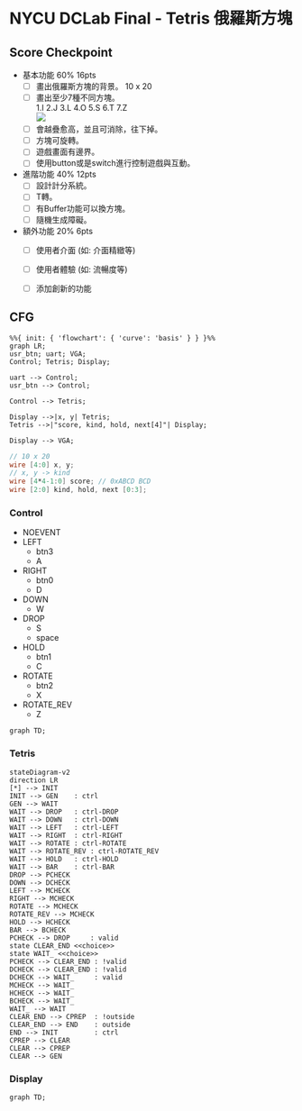 # NYCU DCLab Final - Tetris 俄羅斯方塊

## Score Checkpoint

- 基本功能 60% 16pts
    - [ ] 畫出俄羅斯方塊的背景。 10 x 20
    - [ ] 畫出至少7種不同方塊。  
      1.I 2.J 3.L 4.O 5.S 6.T 7.Z  
      ![](https://learnopencv.com/wp-content/uploads/2020/11/tetris-pieces.png)
    - [ ] 會越疊愈高，並且可消除，往下掉。
    - [ ] 方塊可旋轉。
    - [ ] 遊戲畫面有邊界。
    - [ ] 使用button或是switch進行控制遊戲與互動。
- 進階功能 40% 12pts
    - [ ] 設計計分系統。
    - [ ] T轉。
    - [ ] 有Buffer功能可以換方塊。
    - [ ] 隨機生成障礙。
- 額外功能 20% 6pts
    - [ ] 使用者介面 (如: 介面精緻等)
    - [ ] 使用者體驗 (如: 流暢度等)
    - [ ] 添加創新的功能


## CFG

```mermaid
%%{ init: { 'flowchart': { 'curve': 'basis' } } }%%
graph LR;
usr_btn; uart; VGA;
Control; Tetris; Display;

uart --> Control;
usr_btn --> Control;

Control --> Tetris;

Display -->|x, y| Tetris;
Tetris -->|"score, kind, hold, next[4]"| Display;

Display --> VGA;
```

```verilog
// 10 x 20
wire [4:0] x, y;
// x, y -> kind
wire [4*4-1:0] score; // 0xABCD BCD
wire [2:0] kind, hold, next [0:3];
```

### Control

- NOEVENT
- LEFT
  - btn3
  - A
- RIGHT
  - btn0
  - D
- DOWN
  - W
- DROP
  - S
  - space
- HOLD
  - btn1
  - C
- ROTATE
  - btn2
  - X
- ROTATE_REV
  - Z

```mermaid
graph TD;
```

### Tetris

```mermaid
stateDiagram-v2
direction LR
[*] --> INIT
INIT --> GEN    : ctrl
GEN --> WAIT
WAIT --> DROP   : ctrl-DROP
WAIT --> DOWN   : ctrl-DOWN
WAIT --> LEFT   : ctrl-LEFT
WAIT --> RIGHT  : ctrl-RIGHT
WAIT --> ROTATE : ctrl-ROTATE
WAIT --> ROTATE_REV : ctrl-ROTATE_REV
WAIT --> HOLD   : ctrl-HOLD
WAIT --> BAR    : ctrl-BAR
DROP --> PCHECK
DOWN --> DCHECK
LEFT --> MCHECK
RIGHT --> MCHECK
ROTATE --> MCHECK
ROTATE_REV --> MCHECK
HOLD --> HCHECK
BAR --> BCHECK
PCHECK --> DROP     : valid
state CLEAR_END <<choice>>
state WAIT_ <<choice>>
PCHECK --> CLEAR_END : !valid
DCHECK --> CLEAR_END : !valid
DCHECK --> WAIT_     : valid
MCHECK --> WAIT_
HCHECK --> WAIT_
BCHECK --> WAIT_
WAIT_ --> WAIT
CLEAR_END --> CPREP  : !outside
CLEAR_END --> END    : outside
END --> INIT         : ctrl
CPREP --> CLEAR
CLEAR --> CPREP
CLEAR --> GEN
```

### Display

```mermaid
graph TD;
```
